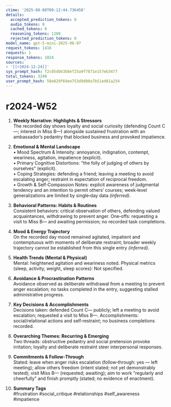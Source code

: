 ```yaml
---
ctime: '2025-08-08T09:12:44.736458'
details:
  accepted_prediction_tokens: 0
  audio_tokens: 0
  cached_tokens: 0
  reasoning_tokens: 1280
  rejected_prediction_tokens: 0
model_name: gpt-5-mini-2025-08-07
request_tokens: 1416
requests: 1
response_tokens: 1824
sources:
- '[[r2024-12-24]]'
sys_prompt_hash: f2c85db63b8ef25a9f7871e157eb3477
total_tokens: 3240
user_prompt_hash: 58e829f69ee753d9d80a7b51ed81a254
---
```

# r2024-W52

1. **Weekly Narrative: Highlights & Stressors**  
The recorded day shows loyalty and social curiosity (defending Count C—; interest in Miss B—) alongside sustained frustration with an ambassador’s pedantry that blocked business and provoked impatience.

2. **Emotional & Mental Landscape**  
• Mood Spectrum & Intensity: annoyance, indignation, contempt, weariness, agitation, impatience (explicit).  
• Primary Cognitive Distortions: "the folly of judging of others by ourselves" (explicit).  
• Coping Strategies: defending a friend; leaving a meeting to avoid escalating anger; restraint in expectation of reciprocal freedom.  
• Growth & Self‑Compassion Notes: explicit awareness of judgmental tendency and an intention to permit others’ courses; week‑level generalizations are limited by single‑day data *(inferred)*.

3. **Behavioral Patterns: Habits & Routines**  
Consistent behaviors: critical observation of others, defending valued acquaintances, withdrawing to prevent anger. One‑offs: requesting a visit to Miss B— and awaiting permission; no recorded task completions.

4. **Mood & Energy Trajectory**  
On the recorded day mood remained agitated, impatient and contemptuous with moments of deliberate restraint; broader weekly trajectory cannot be established from this single entry *(inferred)*.

5. **Health Trends (Mental & Physical)**  
Mental: heightened agitation and weariness noted. Physical metrics (sleep, activity, weight, sleep scores): Not specified.

6. **Avoidance & Procrastination Patterns**  
Avoidance observed as deliberate withdrawal from a meeting to prevent anger escalation; no tasks completed in the entry, suggesting stalled administrative progress.

7. **Key Decisions & Accomplishments**  
Decisions taken: defended Count C— publicly; left a meeting to avoid escalation; requested a visit to Miss B—. Accomplishments: social/relational actions and self‑restraint; no business completions recorded.

8. **Overarching Themes: Recurring & Emerging**  
Two threads: obstructive pedantry and social pretension provoke irritation; loyalty and deliberate restraint steer interpersonal responses.

9. **Commitments & Follow‑Through**  
Stated: leave when anger risks escalation (follow‑through: yes — left meeting); allow others freedom (intent stated; not yet demonstrably tested); visit Miss B— (requested; awaiting); aim to work "regularly and cheerfully" and finish promptly (stated; no evidence of enactment).

10. **Summary Tags**  
#frustration #social_critique #relationships #self_awareness #impatience